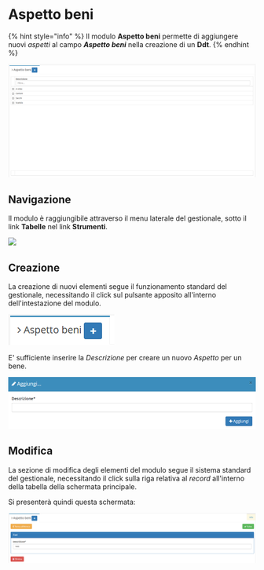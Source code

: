 # Aspetto beni

{% hint style="info" %}
Il modulo **Aspetto beni** permette di aggiungere nuovi _aspetti_ al campo _**Aspetto beni**_ nella creazione di un **Ddt**.
{% endhint %}

![Screenshot interfaccia aspetto beni](../../../.gitbook/assets/AspettoBeni.PNG)

## Navigazione

Il modulo è raggiungibile attraverso il menu laterale del gestionale, sotto il link **Tabelle** nel link **Strumenti**.

![](https://firebasestorage.googleapis.com/v0/b/gitbook-x-prod.appspot.com/o/spaces%2F-LZJeLg23eVDvrCv74U7-887967055%2Fuploads%2FLghS4xdOwWlwhRcuO15M%2Ffile.png?alt=media)

## Creazione

La creazione di nuovi elementi segue il funzionamento standard del gestionale, necessitando il click sul pulsante apposito all'interno dell'intestazione del modulo.

![Screenshot creazione aspetto beni](../../../.gitbook/assets/AggiuntaAspettoBeni.PNG)

E' sufficiente inserire la _Descrizione_ per creare un nuovo _Aspetto_ per un bene.

![Screenshot creazione aspetto beni](../../../.gitbook/assets/AggiungereAspettoBeni.PNG)

## Modifica

La sezione di modifica degli elementi del modulo segue il sistema standard del gestionale, necessitando il click sulla riga relativa al _record_ all'interno della tabella della schermata principale.

Si presenterà quindi questa schermata:

![Screenshot modifica dati aspetto beni](../../../.gitbook/assets/ModificaAspettoBeni.PNG)
